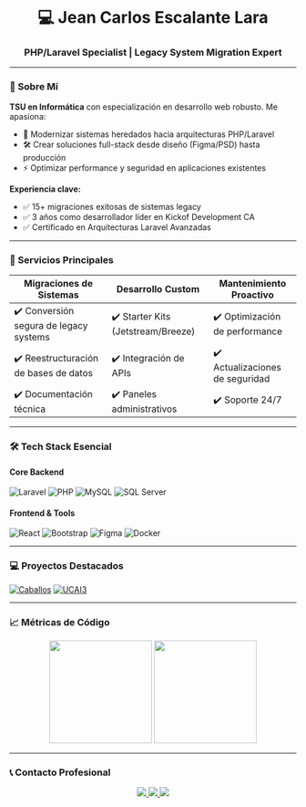 <h1 align="center">💻 Jean Carlos Escalante Lara</h1>
<h3 align="center">PHP/Laravel Specialist | Legacy System Migration Expert</h3>

---

### 🚀 Sobre Mí
**TSU en Informática** con especialización en desarrollo web robusto. Me apasiona:
- 🔄 Modernizar sistemas heredados hacia arquitecturas PHP/Laravel
- 🛠️ Crear soluciones full-stack desde diseño (Figma/PSD) hasta producción
- ⚡ Optimizar performance y seguridad en aplicaciones existentes

**Experiencia clave:**
- ✅ 15+ migraciones exitosas de sistemas legacy
- ✅ 3 años como desarrollador líder en Kickof Development CA
- ✅ Certificado en Arquitecturas Laravel Avanzadas

---

### 💼 Servicios Principales
| Migraciones de Sistemas | Desarrollo Custom | Mantenimiento Proactivo |
|-------------------------|-------------------|-------------------------|
| ✔️ Conversión segura de legacy systems | ✔️ Starter Kits (Jetstream/Breeze) | ✔️ Optimización de performance |
| ✔️ Reestructuración de bases de datos | ✔️ Integración de APIs | ✔️ Actualizaciones de seguridad |
| ✔️ Documentación técnica | ✔️ Paneles administrativos | ✔️ Soporte 24/7 |

---

### 🛠 Tech Stack Esencial
#### Core Backend
![Laravel](https://img.shields.io/badge/Laravel-FF2D20?logo=laravel&logoColor=white)
![PHP](https://img.shields.io/badge/PHP-777BB4?logo=php&logoColor=white)
![MySQL](https://img.shields.io/badge/MySQL-4479A1?logo=mysql&logoColor=white)
![SQL Server](https://img.shields.io/badge/SQL_Server-CC2927?logo=microsoft-sql-server&logoColor=white)

#### Frontend & Tools
![React](https://img.shields.io/badge/React-61DAFB?logo=react&logoColor=black)
![Bootstrap](https://img.shields.io/badge/Bootstrap-7952B3?logo=bootstrap&logoColor=white)
![Figma](https://img.shields.io/badge/Figma-F24E1E?logo=figma&logoColor=white)
![Docker](https://img.shields.io/badge/Docker-2496ED?logo=docker&logoColor=white)

---

### 💻 Proyectos Destacados
[![Caballos](https://github-readme-stats.vercel.app/api/pin/?username=gaviriae&repo=caballos&theme=react)](https://github.com/gaviriae/caballos)
[![UCAI3](https://github-readme-stats.vercel.app/api/pin/?username=JeanCaEscalante&repo=UCAI3&theme=react)](https://github.com/JeanCaEscalante/UCAI3)

---

### 📈 Métricas de Código
<p align="center">
  <img height="180em" src="https://github-readme-stats.vercel.app/api/wakatime?username=JeanCaEscalante&theme=react&layout=compact"/>
  <img height="180em" src="https://github-readme-stats.vercel.app/api/top-langs/?username=JeanCaEscalante&layout=compact&theme=react&hide=blade"/>
</p>

---

### 📞 Contacto Profesional
<p align="center">
  <a href="mailto:tucorreo@ejemplo.com">
    <img src="https://img.shields.io/badge/Email-D14836?style=for-the-badge&logo=gmail&logoColor=white"/>
  </a>
  <a href="https://linkedin.com/in/tu-perfil">
    <img src="https://img.shields.io/badge/LinkedIn-0077B5?style=for-the-badge&logo=linkedin&logoColor=white"/>
  </a>
  <a href="https://workana.com/tu-perfil">
    <img src="https://img.shields.io/badge/Workana-0CAE49?style=for-the-badge&logo=upwork&logoColor=white"/>
  </a>
</p>
